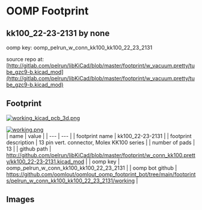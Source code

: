 # OOMP Footprint  
## kk100_22-23-2131  by none  
  
oomp key: oomp_pelrun_w_conn_kk100_kk100_22_23_2131  
  
source repo at: [http://gitlab.com/pelrun/libKiCad/blob/master/footprint/w_vacuum.pretty/tube_gzc9-b.kicad_mod](http://gitlab.com/pelrun/libKiCad/blob/master/footprint/w_vacuum.pretty/tube_gzc9-b.kicad_mod)  
## Footprint  
  
[![working_kicad_pcb_3d.png](working_kicad_pcb_3d_600.png)](working_kicad_pcb_3d.png)  
  
[![working.png](working_600.png)](working.png)  
| name | value | 
| --- | --- | 
| footprint name | kk100_22-23-2131 | 
| footprint description | 13 pin vert. connector, Molex KK100 series | 
| number of pads | 13 | 
| github path | http://github.com/pelrun/libKiCad/blob/master/footprint/w_conn_kk100.pretty/kk100_22-23-2131.kicad_mod | 
| oomp key | oomp_pelrun_w_conn_kk100_kk100_22_23_2131 | 
| oomp bot github | https://github.com/oomlout/oomlout_oomp_footprint_bot/tree/main/footprints/pelrun_w_conn_kk100_kk100_22_23_2131/working | 
## Images  
